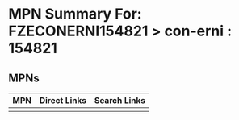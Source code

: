 



# MPN Summary For: FZECONERNI154821 > con-erni : 154821

## MPNs
  

|MPN|Direct Links|Search Links|
| :--- | :--- | :--- |
||||

